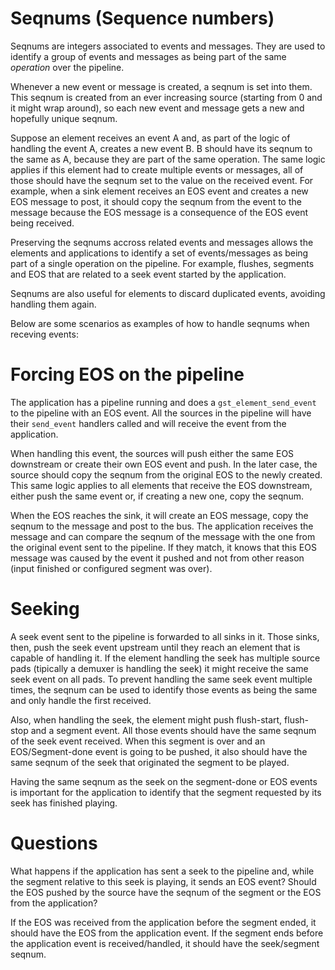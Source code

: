 # Seqnums (Sequence numbers)

Seqnums are integers associated to events and messages. They are used to
identify a group of events and messages as being part of the same
*operation* over the pipeline.

Whenever a new event or message is created, a seqnum is set into them.
This seqnum is created from an ever increasing source (starting from 0
and it might wrap around), so each new event and message gets a new and
hopefully unique seqnum.

Suppose an element receives an event A and, as part of the logic of
handling the event A, creates a new event B. B should have its seqnum to
the same as A, because they are part of the same operation. The same
logic applies if this element had to create multiple events or messages,
all of those should have the seqnum set to the value on the received
event. For example, when a sink element receives an EOS event and
creates a new EOS message to post, it should copy the seqnum from the
event to the message because the EOS message is a consequence of the EOS
event being received.

Preserving the seqnums accross related events and messages allows the
elements and applications to identify a set of events/messages as being
part of a single operation on the pipeline. For example, flushes,
segments and EOS that are related to a seek event started by the
application.

Seqnums are also useful for elements to discard duplicated events,
avoiding handling them again.

Below are some scenarios as examples of how to handle seqnums when
receving events:

# Forcing EOS on the pipeline

The application has a pipeline running and does a
`gst_element_send_event` to the pipeline with an EOS event. All the
sources in the pipeline will have their `send_event` handlers called and
will receive the event from the application.

When handling this event, the sources will push either the same EOS
downstream or create their own EOS event and push. In the later case,
the source should copy the seqnum from the original EOS to the newly
created. This same logic applies to all elements that receive the EOS
downstream, either push the same event or, if creating a new one, copy
the seqnum.

When the EOS reaches the sink, it will create an EOS message, copy the
seqnum to the message and post to the bus. The application receives the
message and can compare the seqnum of the message with the one from the
original event sent to the pipeline. If they match, it knows that this
EOS message was caused by the event it pushed and not from other reason
(input finished or configured segment was over).

# Seeking

A seek event sent to the pipeline is forwarded to all sinks in it. Those
sinks, then, push the seek event upstream until they reach an element
that is capable of handling it. If the element handling the seek has
multiple source pads (tipically a demuxer is handling the seek) it might
receive the same seek event on all pads. To prevent handling the same
seek event multiple times, the seqnum can be used to identify those
events as being the same and only handle the first received.

Also, when handling the seek, the element might push flush-start,
flush-stop and a segment event. All those events should have the same
seqnum of the seek event received. When this segment is over and an
EOS/Segment-done event is going to be pushed, it also should have the
same seqnum of the seek that originated the segment to be played.

Having the same seqnum as the seek on the segment-done or EOS events is
important for the application to identify that the segment requested by
its seek has finished playing.

# Questions

What happens if the application has sent a seek to the pipeline and,
while the segment relative to this seek is playing, it sends an EOS
event? Should the EOS pushed by the source have the seqnum of the
segment or the EOS from the application?

If the EOS was received from the application before the segment ended,
it should have the EOS from the application event. If the segment ends
before the application event is received/handled, it should have the
seek/segment seqnum.
